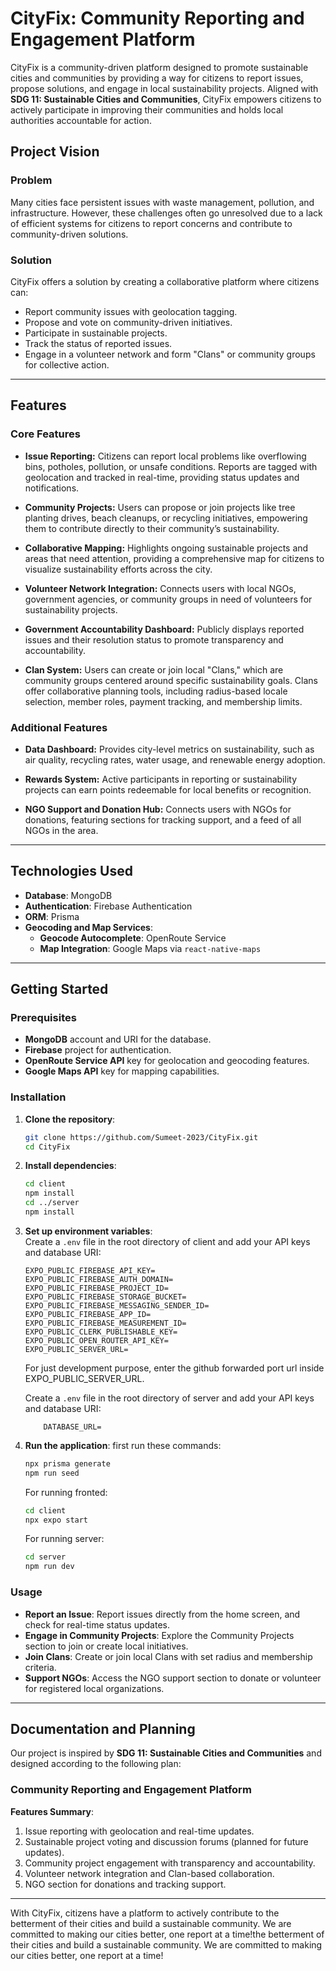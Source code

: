 # CityFix: Community Reporting and Engagement Platform

CityFix is a community-driven platform designed to promote sustainable cities and communities by providing a way for citizens to report issues, propose solutions, and engage in local sustainability projects. Aligned with **SDG 11: Sustainable Cities and Communities**, CityFix empowers citizens to actively participate in improving their communities and holds local authorities accountable for action.

## Project Vision

### Problem
Many cities face persistent issues with waste management, pollution, and infrastructure. However, these challenges often go unresolved due to a lack of efficient systems for citizens to report concerns and contribute to community-driven solutions.

### Solution
CityFix offers a solution by creating a collaborative platform where citizens can:
- Report community issues with geolocation tagging.
- Propose and vote on community-driven initiatives.
- Participate in sustainable projects.
- Track the status of reported issues.
- Engage in a volunteer network and form "Clans" or community groups for collective action.

---

## Features

### Core Features
- **Issue Reporting:** Citizens can report local problems like overflowing bins, potholes, pollution, or unsafe conditions. Reports are tagged with geolocation and tracked in real-time, providing status updates and notifications.
  
- **Community Projects:** Users can propose or join projects like tree planting drives, beach cleanups, or recycling initiatives, empowering them to contribute directly to their community’s sustainability.

- **Collaborative Mapping:** Highlights ongoing sustainable projects and areas that need attention, providing a comprehensive map for citizens to visualize sustainability efforts across the city.

- **Volunteer Network Integration:** Connects users with local NGOs, government agencies, or community groups in need of volunteers for sustainability projects.

- **Government Accountability Dashboard:** Publicly displays reported issues and their resolution status to promote transparency and accountability.

- **Clan System:** Users can create or join local "Clans," which are community groups centered around specific sustainability goals. Clans offer collaborative planning tools, including radius-based locale selection, member roles, payment tracking, and membership limits.

### Additional Features
- **Data Dashboard:** Provides city-level metrics on sustainability, such as air quality, recycling rates, water usage, and renewable energy adoption.

- **Rewards System:** Active participants in reporting or sustainability projects can earn points redeemable for local benefits or recognition.

- **NGO Support and Donation Hub:** Connects users with NGOs for donations, featuring sections for tracking support, and a feed of all NGOs in the area.

---

## Technologies Used

- **Database**: MongoDB
- **Authentication**: Firebase Authentication
- **ORM**: Prisma
- **Geocoding and Map Services**:
  - **Geocode Autocomplete**: OpenRoute Service
  - **Map Integration**: Google Maps via `react-native-maps`

---

## Getting Started

### Prerequisites
- **MongoDB** account and URI for the database.
- **Firebase** project for authentication.
- **OpenRoute Service API** key for geolocation and geocoding features.
- **Google Maps API** key for mapping capabilities.

### Installation
1. **Clone the repository**:
    ```bash
    git clone https://github.com/Sumeet-2023/CityFix.git
    cd CityFix
    ```
2. **Install dependencies**:
    ```bash
    cd client
    npm install
    cd ../server
    npm install
    ```

3. **Set up environment variables**:  
   Create a `.env` file in the root directory of client and add your API keys and database URI:
    ```plaintext
    EXPO_PUBLIC_FIREBASE_API_KEY=
    EXPO_PUBLIC_FIREBASE_AUTH_DOMAIN=
    EXPO_PUBLIC_FIREBASE_PROJECT_ID=
    EXPO_PUBLIC_FIREBASE_STORAGE_BUCKET=
    EXPO_PUBLIC_FIREBASE_MESSAGING_SENDER_ID=
    EXPO_PUBLIC_FIREBASE_APP_ID=
    EXPO_PUBLIC_FIREBASE_MEASUREMENT_ID=
    EXPO_PUBLIC_CLERK_PUBLISHABLE_KEY=
    EXPO_PUBLIC_OPEN_ROUTER_API_KEY=
    EXPO_PUBLIC_SERVER_URL=
    ```
    For just development purpose, enter the github forwarded port url inside EXPO_PUBLIC_SERVER_URL.
   
    Create a `.env` file in the root directory of server and add your API keys and database URI:
    ```plaintext
        DATABASE_URL=

4. **Run the application**:
    first run these commands:
    ```bash
    npx prisma generate
    npm run seed
    ```

    For running fronted:
    ```bash
    cd client
    npx expo start
    ```

    For running server:
    ```bash
    cd server
    npm run dev
    ```

### Usage
- **Report an Issue**: Report issues directly from the home screen, and check for real-time status updates.
- **Engage in Community Projects**: Explore the Community Projects section to join or create local initiatives.
- **Join Clans**: Create or join local Clans with set radius and membership criteria.
- **Support NGOs**: Access the NGO support section to donate or volunteer for registered local organizations.

---

## Documentation and Planning

Our project is inspired by **SDG 11: Sustainable Cities and Communities** and designed according to the following plan:

### Community Reporting and Engagement Platform

**Features Summary**:
1. Issue reporting with geolocation and real-time updates.
2. Sustainable project voting and discussion forums (planned for future updates).
3. Community project engagement with transparency and accountability.
4. Volunteer network integration and Clan-based collaboration.
5. NGO section for donations and tracking support.

---

With CityFix, citizens have a platform to actively contribute to the betterment of their cities and build a sustainable community. We are committed to making our cities better, one report at a time!the betterment of their cities and build a sustainable community. We are committed to making our cities better, one report at a time!
